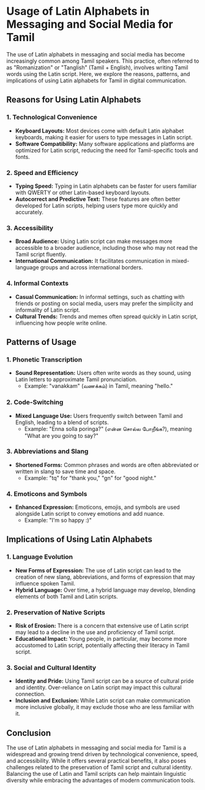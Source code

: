# Usage of Latin Alphabets in Messaging and Social Media for Tamil

The use of Latin alphabets in messaging and social media has become increasingly common among Tamil speakers. This practice, often referred to as "Romanization" or "Tanglish" (Tamil + English), involves writing Tamil words using the Latin script. Here, we explore the reasons, patterns, and implications of using Latin alphabets for Tamil in digital communication.

## Reasons for Using Latin Alphabets

### 1. Technological Convenience
- **Keyboard Layouts:** Most devices come with default Latin alphabet keyboards, making it easier for users to type messages in Latin script.
- **Software Compatibility:** Many software applications and platforms are optimized for Latin script, reducing the need for Tamil-specific tools and fonts.

### 2. Speed and Efficiency
- **Typing Speed:** Typing in Latin alphabets can be faster for users familiar with QWERTY or other Latin-based keyboard layouts.
- **Autocorrect and Predictive Text:** These features are often better developed for Latin scripts, helping users type more quickly and accurately.

### 3. Accessibility
- **Broad Audience:** Using Latin script can make messages more accessible to a broader audience, including those who may not read the Tamil script fluently.
- **International Communication:** It facilitates communication in mixed-language groups and across international borders.

### 4. Informal Contexts
- **Casual Communication:** In informal settings, such as chatting with friends or posting on social media, users may prefer the simplicity and informality of Latin script.
- **Cultural Trends:** Trends and memes often spread quickly in Latin script, influencing how people write online.

## Patterns of Usage

### 1. Phonetic Transcription
- **Sound Representation:** Users often write words as they sound, using Latin letters to approximate Tamil pronunciation.
  - Example: "vanakkam" (வணக்கம்) in Tamil, meaning "hello."

### 2. Code-Switching
- **Mixed Language Use:** Users frequently switch between Tamil and English, leading to a blend of scripts.
  - Example: "Enna solla poringa?" (என்ன சொல்ல போறீங்க?), meaning "What are you going to say?"

### 3. Abbreviations and Slang
- **Shortened Forms:** Common phrases and words are often abbreviated or written in slang to save time and space.
  - Example: "tq" for "thank you," "gn" for "good night."

### 4. Emoticons and Symbols
- **Enhanced Expression:** Emoticons, emojis, and symbols are used alongside Latin script to convey emotions and add nuance.
  - Example: "I'm so happy :)"

## Implications of Using Latin Alphabets

### 1. Language Evolution
- **New Forms of Expression:** The use of Latin script can lead to the creation of new slang, abbreviations, and forms of expression that may influence spoken Tamil.
- **Hybrid Language:** Over time, a hybrid language may develop, blending elements of both Tamil and Latin scripts.

### 2. Preservation of Native Scripts
- **Risk of Erosion:** There is a concern that extensive use of Latin script may lead to a decline in the use and proficiency of Tamil script.
- **Educational Impact:** Young people, in particular, may become more accustomed to Latin script, potentially affecting their literacy in Tamil script.

### 3. Social and Cultural Identity
- **Identity and Pride:** Using Tamil script can be a source of cultural pride and identity. Over-reliance on Latin script may impact this cultural connection.
- **Inclusion and Exclusion:** While Latin script can make communication more inclusive globally, it may exclude those who are less familiar with it.

## Conclusion

The use of Latin alphabets in messaging and social media for Tamil is a widespread and growing trend driven by technological convenience, speed, and accessibility. While it offers several practical benefits, it also poses challenges related to the preservation of Tamil script and cultural identity. Balancing the use of Latin and Tamil scripts can help maintain linguistic diversity while embracing the advantages of modern communication tools.
